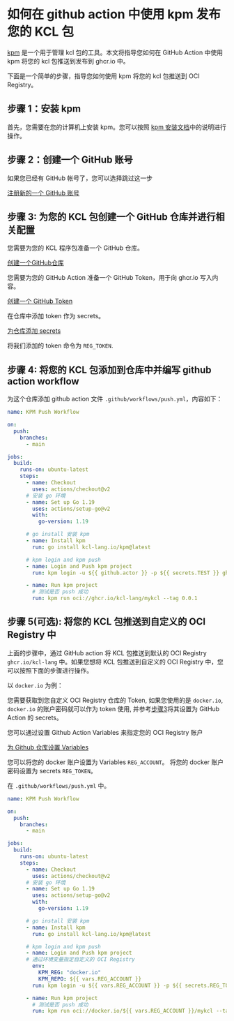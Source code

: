# 如何在 github action 中使用 kpm 发布您的 KCL 包 

[kpm](https://github.com/KusionStack/kpm) 是一个用于管理 kcl 包的工具。本文将指导您如何在 GitHub Action 中使用 kpm 将您的 kcl 包推送到发布到 ghcr.io 中。

下面是一个简单的步骤，指导您如何使用 kpm 将您的 kcl 包推送到 OCI Registry。

## 步骤 1：安装 kpm

首先，您需要在您的计算机上安装 kpm。您可以按照 [kpm 安装文档](https://kcl-lang.io/docs/user_docs/guides/package-management/installation)中的说明进行操作。

## 步骤 2：创建一个 GitHub 账号

如果您已经有 GitHub 帐号了，您可以选择跳过这一步

[注册新的一个 GitHub 账号](https://docs.github.com/zh/get-started/signing-up-for-github/signing-up-for-a-new-github-account)

## 步骤 3: 为您的 KCL 包创建一个 GitHub 仓库并进行相关配置

您需要为您的 KCL 程序包准备一个 GitHub 仓库。

[创建一个GitHub仓库](https://docs.github.com/zh/get-started/quickstart/create-a-repo) 

您需要为您的 GitHub Action 准备一个 GitHub Token，用于向 ghcr.io 写入内容。

[创建一个 GitHub Token](https://docs.github.com/zh/authentication/keeping-your-account-and-data-secure/managing-your-personal-access-tokens#personal-access-tokens-classic)

在仓库中添加 token 作为 secrets。

[为仓库添加 secrets](https://docs.github.com/zh/actions/security-guides/encrypted-secrets#creating-encrypted-secrets-for-a-repository)

将我们添加的 token 命令为 `REG_TOKEN`.

## 步骤 4: 将您的 KCL 包添加到仓库中并编写 github action workflow

为这个仓库添加 github action 文件 `.github/workflows/push.yml`，内容如下：

```yaml
name: KPM Push Workflow

on:
  push:
    branches:
      - main

jobs:
  build:
    runs-on: ubuntu-latest
    steps:
      - name: Checkout
        uses: actions/checkout@v2
      # 安装 go 环境
      - name: Set up Go 1.19
        uses: actions/setup-go@v2
        with:
          go-version: 1.19

      # go install 安装 kpm 
      - name: Install kpm
        run: go install kcl-lang.io/kpm@latest

      # kpm login and kpm push
      - name: Login and Push kpm project
        run: kpm login -u ${{ github.actor }} -p ${{ secrets.TEST }} ghcr.io && kpm push

      - name: Run kpm project
        # 测试是否 push 成功
        run: kpm run oci://ghcr.io/kcl-lang/mykcl --tag 0.0.1
```

## 步骤 5(可选): 将您的 KCL 包推送到自定义的 OCI Registry 中

上面的步骤中，通过 GitHub action 将 KCL 包推送到默认的 OCI Registry `ghcr.io/kcl-lang` 中。如果您想将 KCL 包推送到自定义的 OCI Registry 中，您可以按照下面的步骤进行操作。

以 `docker.io` 为例：

您需要获取到您自定义 OCI Registry 仓库的 Token, 如果您使用的是 `docker.io`, `docker.io` 的账户密码就可以作为 token 使用, 并参考[步骤3](#步骤-3-为您的-kcl-包创建一个-github-仓库并进行相关配置)将其设置为 GitHub Action 的 secrets。

您可以通过设置 Github Action Variables 来指定您的 OCI Registry 账户

[为 Github 仓库设置 Variables](https://docs.github.com/zh/actions/learn-github-actions/variables#creating-configuration-variables-for-a-repository)

您可以将您的 docker 账户设置为 Variables `REG_ACCOUNT`。
将您的 docker 账户密码设置为 secrets `REG_TOKEN`。

在 `.github/workflows/push.yml` 中。

```yaml
name: KPM Push Workflow

on:
  push:
    branches:
      - main

jobs:
  build:
    runs-on: ubuntu-latest
    steps:
      - name: Checkout
        uses: actions/checkout@v2
      # 安装 go 环境
      - name: Set up Go 1.19
        uses: actions/setup-go@v2
        with:
          go-version: 1.19

      # go install 安装 kpm 
      - name: Install kpm
        run: go install kcl-lang.io/kpm@latest

      # kpm login and kpm push
      - name: Login and Push kpm project
      # 通过环境变量指定自定义的 OCI Registry
        env:
          KPM_REG: "docker.io"
          KPM_REPO: ${{ vars.REG_ACCOUNT }}
        run: kpm login -u ${{ vars.REG_ACCOUNT }} -p ${{ secrets.REG_TOKEN }} docker.io && kpm push

      - name: Run kpm project
        # 测试是否 push 成功
        run: kpm run oci://docker.io/${{ vars.REG_ACCOUNT }}/mykcl --tag 0.0.1
```
